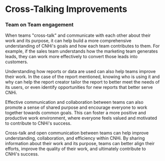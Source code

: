 # Cross-Talking Improvements

### Team on Team engagement
When teams "cross-talk" and communicate with each other about their work and its purpose, it can help build a more comprehensive understanding of CNHi's goals and how each team contributes to them. For example, if the sales team understands how the marketing team generates leads, they can work more effectively to convert those leads into customers.

Understanding how reports or data are used can also help teams improve their work. In the case of the report mentioned, knowing who is using it and why can help the report creator tailor the report to better meet the needs of its users, or even identify opportunities for new reports that better serve CNHi.

Effective communication and collaboration between teams can also promote a sense of shared purpose and encourage everyone to work together towards common goals. This can foster a more positive and productive work environment, where everyone feels valued and motivated to contribute to CNHi's success.

Cross-talk and open communication between teams can help improve understanding, collaboration, and efficiency within CNHi. By sharing information about their work and its purpose, teams can better align their efforts, improve the quality of their work, and ultimately contribute to CNHi's success.